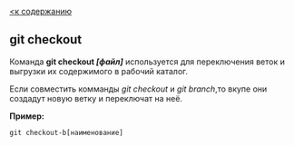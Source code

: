[<к содержанию](./readme.md)

## git checkout

Команда **git checkout *[файл]*** используется для переключения веток и выгрузки их содержимого в рабочий каталог.

Если совместить комманды *git checkout* и  *git branch*,то вкупе они создадут новую ветку и переключат на неё.

**Пример:**

```bash-
git checkout-b[наименование]
```
